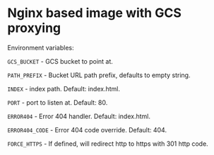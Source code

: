 # Nginx based image with GCS proxying

Environment variables:

`GCS_BUCKET` - GCS bucket to point at.

`PATH_PREFIX` - Bucket URL path prefix, defaults to empty string.

`INDEX` - index path. Default: index.html.

`PORT` - port to listen at. Default: 80.

`ERROR404` - Error 404 handler. Default: index.html.

`ERROR404_CODE` - Error 404 code override. Default: 404.

`FORCE_HTTPS` - If defined, will redirect http to https with 301 http code.
